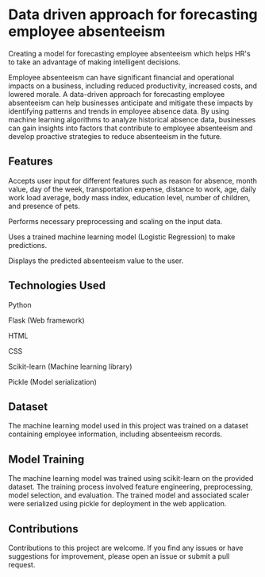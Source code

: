 # Data driven approach for forecasting employee absenteeism

Creating a model for forecasting employee absenteeism which helps HR's to take an advantage of making intelligent decisions.

Employee absenteeism can have significant financial and operational impacts on a business, including reduced productivity, increased costs, and lowered morale. A data-driven approach for forecasting employee absenteeism can help businesses anticipate and mitigate these impacts by identifying patterns and trends in employee absence data. By using machine learning algorithms to analyze historical absence data, businesses can gain insights into factors that contribute to employee absenteeism and develop proactive strategies to reduce absenteeism in the future.

## Features
Accepts user input for different features such as reason for absence, month value, day of the week, transportation expense, distance to work, age, daily work load average, body mass index, education level, number of children, and presence of pets.

Performs necessary preprocessing and scaling on the input data.

Uses a trained machine learning model (Logistic Regression) to make predictions.

Displays the predicted absenteeism value to the user.

## Technologies Used
Python

Flask (Web framework)

HTML

CSS

Scikit-learn (Machine learning library)

Pickle (Model serialization)

## Dataset
The machine learning model used in this project was trained on a dataset containing employee information, including absenteeism records.

## Model Training
The machine learning model was trained using scikit-learn on the provided dataset. The training process involved feature engineering, preprocessing, model selection, and evaluation. The trained model and associated scaler were serialized using pickle for deployment in the web application.

## Contributions
Contributions to this project are welcome. If you find any issues or have suggestions for improvement, please open an issue or submit a pull request.


